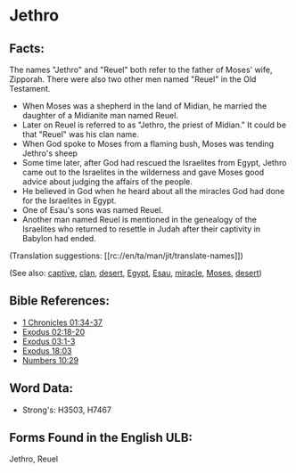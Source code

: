 # Jethro

## Facts:

The names "Jethro" and "Reuel" both refer to the father of Moses' wife, Zipporah. There were also two other men named "Reuel" in the Old Testament.

* When Moses was a shepherd in the land of Midian, he married the daughter of a Midianite man named Reuel.
* Later on Reuel is referred to as "Jethro, the priest of Midian." It could be that "Reuel" was his clan name.
* When God spoke to Moses from a flaming bush, Moses was tending Jethro's sheep
* Some time later, after God had rescued the Israelites from Egypt, Jethro came out to the Israelites in the wilderness and gave Moses good advice about judging the affairs of the people.
* He believed in God when he heard about all the miracles God had done for the Israelites in Egypt.
* One of Esau's sons was named Reuel.
* Another man named Reuel is mentioned in the genealogy of the Israelites who returned to resettle in Judah after their captivity in Babylon had ended.

(Translation suggestions: [[rc://en/ta/man/jit/translate-names]])

(See also: [captive](../other/captive.md), [clan](../other/clan.md), [desert](../other/desert.md), [Egypt](../names/egypt.md), [Esau](../names/esau.md), [miracle](../kt/miracle.md), [Moses](../names/moses.md), [desert](../other/desert.md))

## Bible References:

* [1 Chronicles 01:34-37](rc://en/tn/help/1ch/01/34)
* [Exodus 02:18-20](rc://en/tn/help/exo/02/18)
* [Exodus 03:1-3](rc://en/tn/help/exo/03/01)
* [Exodus 18:03](rc://en/tn/help/exo/18/03)
* [Numbers 10:29](rc://en/tn/help/num/10/29)

## Word Data:

* Strong's: H3503, H7467

## Forms Found in the English ULB:

Jethro, Reuel
